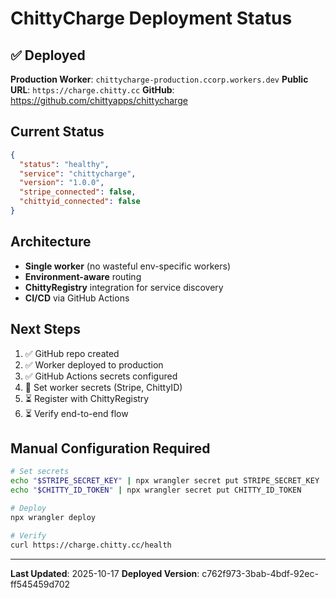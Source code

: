 # ChittyCharge Deployment Status

## ✅ Deployed

**Production Worker**: `chittycharge-production.ccorp.workers.dev`
**Public URL**: `https://charge.chitty.cc`
**GitHub**: https://github.com/chittyapps/chittycharge

## Current Status

```json
{
  "status": "healthy",
  "service": "chittycharge",
  "version": "1.0.0",
  "stripe_connected": false,
  "chittyid_connected": false
}
```

## Architecture

- **Single worker** (no wasteful env-specific workers)
- **Environment-aware** routing
- **ChittyRegistry** integration for service discovery
- **CI/CD** via GitHub Actions

## Next Steps

1. ✅ GitHub repo created
2. ✅ Worker deployed to production
3. ✅ GitHub Actions secrets configured
4. 🔄 Set worker secrets (Stripe, ChittyID)
5. ⏳ Register with ChittyRegistry
6. ⏳ Verify end-to-end flow

## Manual Configuration Required

```bash
# Set secrets
echo "$STRIPE_SECRET_KEY" | npx wrangler secret put STRIPE_SECRET_KEY
echo "$CHITTY_ID_TOKEN" | npx wrangler secret put CHITTY_ID_TOKEN

# Deploy
npx wrangler deploy

# Verify
curl https://charge.chitty.cc/health
```

---

**Last Updated**: 2025-10-17
**Deployed Version**: c762f973-3bab-4bdf-92ec-ff545459d702
